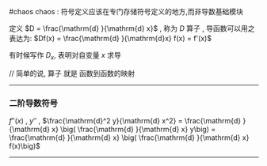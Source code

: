 #chaos 
chaos : 符号定义应该在专门存储符号定义的地方,而非导数基础模块


定义 $D = \frac{\mathrm{d} }{\mathrm{d} x}$ , 称为 $D$ 算子 , 导函数可以用之表达为: $Df(x) = \frac{\mathrm{d} }{\mathrm{d}x} f(x) = f'(x)$

有时候写作 $D_x$, 表明对自变量 $x$ 求导

// 简单的说, 算子 就是 函数到函数的映射

---

### 二阶导数符号

$f''(x)$  ,  $y''$  ,  $\frac{\mathrm{d}^2 y}{\mathrm{d} x^2} = \frac{\mathrm{d} }{\mathrm{d} x} \big( \frac{\mathrm{d} }{\mathrm{d} x} y\big) = \frac{\mathrm{d} }{\mathrm{d} x} \big( \frac{\mathrm{d} }{\mathrm{d} x} f(x)\big)$

---
